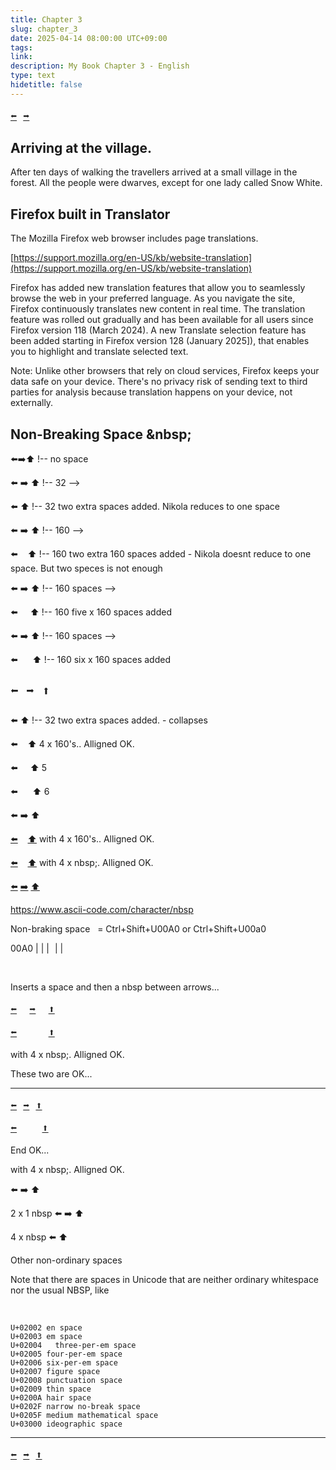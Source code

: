 ```yaml
---
title: Chapter 3
slug: chapter_3
date: 2025-04-14 08:00:00 UTC+09:00
tags: 
link: 
description: My Book Chapter 3 - English
type: text
hidetitle: false
---
```


<p style="font-family: monospace, monospace; font-size: 1.2em">
<a href="/en/book/chapter_2/">⬅️</a>&nbsp;<a href="/en/book/chapter_4/">➡️</a></p>



## Arriving at the village.

After ten days of walking the travellers arrived at a small village in the forest. All the people were dwarves, except for one lady called Snow White.


## Firefox built in Translator

The Mozilla Firefox web browser includes page translations. 

[https://support.mozilla.org/en-US/kb/website-translation](https://support.mozilla.org/en-US/kb/website-translation)

Firefox has added new translation features that allow you to seamlessly browse the web in your preferred language. As you navigate the site, Firefox continuously translates new content in real time. The translation feature was rolled out gradually and has been available for all users since Firefox version 118 (March 2024). A new Translate selection feature has been added starting in Firefox version 128 (January 2025]), that enables you to highlight and translate selected text.

Note: Unlike other browsers that rely on cloud services, Firefox keeps your data safe on your device. There's no privacy risk of sending text to third parties for analysis because translation happens on your device, not externally.


## Non-Breaking Space &amp;nbsp&#59;

⬅️➡️⬆️ !-- no space

⬅️ ➡️ ⬆️ !-- 32 -->

⬅️    ⬆️ !-- 32 two extra spaces added. Nikola reduces to one space

⬅️ ➡️ ⬆️ !-- 160 -->


⬅️    ⬆️ !-- 160 two extra 160 spaces added - Nikola doesnt reduce to one space. But two speces is not enough

⬅️ ➡️ ⬆️ !-- 160 spaces -->

⬅️     ⬆️ !-- 160 five x 160 spaces added

⬅️ ➡️ ⬆️ !-- 160 spaces -->

⬅️      ⬆️ !-- 160 six x 160 spaces added

<p style="line-height: 1.5em; font-family: monospace, monospace; font-size: 1.5em">
⬅️ ➡️ ⬆️ <br>

⬅️    ⬆️ !-- 32 two extra spaces added. - collapses <br>

⬅️    ⬆️ 4 x 160's.. Alligned OK. <br> 

⬅️     ⬆️ 5 <br>

⬅️      ⬆️ 6 <br>

⬅️ ➡️ ⬆️ <br>

<a href="/en/book/chapter_2/">⬅️</a>    <a href="/en/book/chapter_3/">⬆️</a>  with 4 x 160's.. Alligned OK.<br>

<a href="/en/book/chapter_2/">⬅️</a>&nbsp;&nbsp;&nbsp;&nbsp;<a href="/en/book/chapter_3/">⬆️</a>  with 4 x nbsp;. Alligned OK.<br>

<a href="/en/book/chapter_2/">⬅️</a>&nbsp;<a href="/en/book/chapter_4/">➡️</a>&nbsp;<a href="/en/book/chapter_3/">⬆️</a> <br>

https://www.ascii-code.com/character/nbsp
&#160;
&#xA0;
&nbsp;



Non-braking space &nbsp; = Ctrl+Shift+U00A0 or Ctrl+Shift+U00a0 

00A0
| | | | |

<br> 

</p>

Inserts a space and then a nbsp between arrows...

<p style="font-family: monospace, monospace; font-size: 1.2em">
<a href="/en/book/chapter_2/">⬅️</a>&nbsp;
<a href="/en/book/chapter_4/">➡️</a>&nbsp;
<a href="/en/book/chapter_3/">⬆️</a> </p>

<p style="font-family: monospace, monospace; font-size: 1.2em">
<a href="/en/book/chapter_2/">⬅️</a>&nbsp;&nbsp;&nbsp;&nbsp;
<a href="/en/book/chapter_3/">⬆️</a>  </p> with 4 x nbsp;. Alligned OK.<br>

These two are OK...

<hr>
<p style="font-family: monospace, monospace; font-size: 1.2em">
<a href="/en/book/chapter_2/">⬅️</a>&nbsp;<a href="/en/book/chapter_4/">➡️</a>&nbsp;<a href="/en/book/chapter_3/">⬆️</a></p>

<p style="font-family: monospace, monospace; font-size: 1.2em">
<a href="/en/book/chapter_2/">⬅️</a>&nbsp;&nbsp;&nbsp;&nbsp;<a href="/en/book/chapter_3/">⬆️</a></p> 

End OK...


with 4 x nbsp;. Alligned OK.<br>


 ⬅️  ➡️  ⬆️ 

2 x 1 nbsp
⬅️ ➡️ ⬆️

4 x nbsp
⬅️    ⬆️ 

Other non-ordinary spaces

Note that there are spaces in Unicode that are neither ordinary whitespace nor the usual NBSP, like

&#160;
&#xA0;
&nbsp;


    U+02002 en space
    U+02003 em space
    U+02004   three-per-em space
    U+02005 four-per-em space
    U+02006 six-per-em space
    U+02007 figure space
    U+02008 punctuation space
    U+02009 thin space
    U+0200A hair space
    U+0202F narrow no-break space
    U+0205F medium mathematical space
    U+03000 ideographic space




<hr>
<p style="font-family: monospace, monospace; font-size: 1.2em">
<a href="/en/book/chapter_2/">⬅️</a>&nbsp;<a href="/en/book/chapter_4/">➡️</a>&nbsp;<a href="/en/book/chapter_3/">⬆️</a></p>


